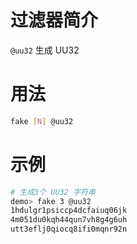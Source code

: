 # 过滤器简介

`@uu32` 生成 UU32

# 用法

```bash
fake [N] @uu32
```

# 示例

```bash
# 生成3个 UU32 字符串
demo> fake 3 @uu32
1hdulgr1psiccp4dcfaiuq06jk
4m051du0kqh44qun7vh8g4g6uh
utt3eflj0qiocq8ifi0mqnr92n
```


